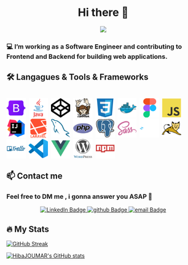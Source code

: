 ###

<div align="center">
 <h1> Hi there 👋 </h2>
  <img src="https://media.giphy.com/media/paTz7UZbPfTZFRYnnB/giphy.gif" width="330px"/>
</div>

<h3>
💻 I’m working as a Software Engineer and contributing to Frontend and Backend for building web applications. 
 </h3>
 
 
 
 <div>
 <h2>🛠  Langagues & Tools & Frameworks</h2> </br>
   <img src="https://github.com/devicons/devicon/blob/master/icons/bootstrap/bootstrap-original.svg" title="bootstrap" alt="bootstrap" width="50" height="50"/>&nbsp;
   <img src="https://github.com/devicons/devicon/blob/master/icons/java/java-original-wordmark.svg" title="bootstrap" alt="bootstrap" width="50" height="50"/>&nbsp;
   <img src="https://github.com/devicons/devicon/blob/master/icons/codepen/codepen-plain.svg" width="50" height="50"/>&nbsp;
 <img src="https://github.com/devicons/devicon/blob/master/icons/composer/composer-original.svg" width="50" height="50"/>&nbsp;
 <img src="https://github.com/devicons/devicon/blob/master/icons/css3/css3-original.svg" width="50" height="50"/>&nbsp;
 <img src="https://github.com/devicons/devicon/blob/master/icons/docker/docker-original.svg" width="50" height="50"/>&nbsp;
 <img src="https://github.com/devicons/devicon/blob/master/icons/figma/figma-original.svg" width="50" height="50"/>&nbsp;
 <img src="https://github.com/devicons/devicon/blob/master/icons/javascript/javascript-original.svg" width="50" height="50"/>&nbsp;
 <img src="https://github.com/devicons/devicon/blob/master/icons/intellij/intellij-original.svg" width="50" height="50"/>&nbsp;
 <img src="https://github.com/devicons/devicon/blob/master/icons/laravel/laravel-plain-wordmark.svg" width="50" height="50"/>&nbsp;
 <img src="https://github.com/devicons/devicon/blob/master/icons/mysql/mysql-original.svg" width="50" height="50"/>&nbsp;
 <img src="https://github.com/devicons/devicon/blob/master/icons/php/php-original.svg" width="50" height="50"/>&nbsp;
 <img src="https://github.com/devicons/devicon/blob/master/icons/postgresql/postgresql-original.svg" width="50" height="50"/>&nbsp;
 <img src="https://github.com/devicons/devicon/blob/master/icons/sass/sass-original.svg" width="50" height="50"/>&nbsp;
 <img src="https://github.com/devicons/devicon/blob/master/icons/tailwindcss/tailwindcss-original-wordmark.svg" width="50" height="50"/>&nbsp;
 <img src="https://github.com/devicons/devicon/blob/master/icons/tomcat/tomcat-original.svg" width="50" height="50"/>&nbsp;
 <img src="https://github.com/devicons/devicon/blob/master/icons/trello/trello-plain-wordmark.svg" width="50" height="50"/>&nbsp;
 <img src="https://github.com/devicons/devicon/blob/master/icons/vscode/vscode-original.svg" width="50" height="50"/>&nbsp;
  <img src="https://github.com/devicons/devicon/blob/master/icons/vuejs/vuejs-original.svg" width="50" height="50"/>&nbsp;
  <img src="https://github.com/devicons/devicon/blob/master/icons/wordpress/wordpress-original.svg" width="50" height="50"/>&nbsp;
  <img src="https://github.com/devicons/devicon/blob/master/icons/npm/npm-original-wordmark.svg" width="50" height="50"/>&nbsp; 
</div>

<h2>
📫 Contact me </h2>
<h3>Feel free to DM me , i gonna answer you ASAP 👀</h3>
<div id="badges" align="center">
  <a href="https://www.linkedin.com/in/hiba-joumar/">
    <img src="https://img.shields.io/badge/LinkedIn-blue?style=for-the-badge&logo=linkedin&logoColor=white" alt="LinkedIn Badge"/>
  </a>
  <a href="https://github.com/joumarhiba">
    <img src="https://img.shields.io/badge/github-black?style=for-the-badge&logo=Github&logoColor=white" alt="github Badge"/>
  </a>
  <a href="mailto:joumhiba7@gmail.com">
    <img src="https://img.shields.io/badge/email-red?style=for-the-badge&logo=email&logoColor=white" alt="email Badge"/>
  </a>
</div>


<h2> 🔥 My Stats</h2>

[![GitHub Streak](https://github-readme-streak-stats.herokuapp.com/?user=joumarhiba&theme=dark&background=000000)](https://git.io/streak-stats)

[![HibaJOUMAR's GitHub stats](https://github-readme-stats.vercel.app/api?username=joumarhiba&theme=dark&background=000000)](https://github.com/joumarhiba/github-readme-stats)


<!-- ![Snake animation](https://github.com/thepiyushmalhotra/thepiyushmalhotra/blob/output/github-contribution-grid-snake.svg) -->


<!--
**joumarhiba/joumarhiba** is a ✨ _special_ ✨ repository because its `README.md` (this file) appears on your GitHub profile.

Here are some ideas to get you started:

- 🔭 I’m currently working on ...
- ...
- 👯 I’m looking to collaborate on ...
- 🤔 I’m looking for help with ...
-  ...
- : ...
- 😄 Pronouns: ...
- ⚡ Fun fact: ...
-->

